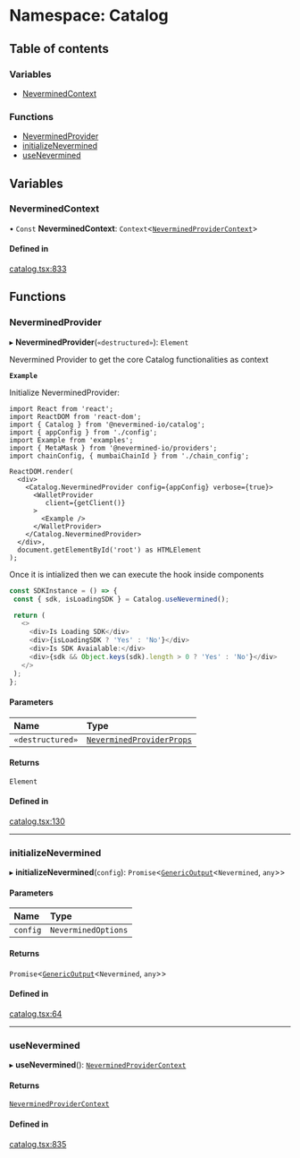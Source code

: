 # Namespace: Catalog

## Table of contents

### Variables

- [NeverminedContext](Catalog.md#neverminedcontext)

### Functions

- [NeverminedProvider](Catalog.md#neverminedprovider)
- [initializeNevermined](Catalog.md#initializenevermined)
- [useNevermined](Catalog.md#usenevermined)

## Variables

### NeverminedContext

• `Const` **NeverminedContext**: `Context`<[`NeverminedProviderContext`](../interfaces/NeverminedProviderContext.md)\>

#### Defined in

[catalog.tsx:833](https://github.com/nevermined-io/react-components/blob/c6636b1/catalog/src/catalog.tsx#L833)

## Functions

### NeverminedProvider

▸ **NeverminedProvider**(`«destructured»`): `Element`

Nevermined Provider to get the core Catalog functionalities as context

**`Example`**

Initialize NeverminedProvider:
```tsx
import React from 'react';
import ReactDOM from 'react-dom';
import { Catalog } from '@nevermined-io/catalog';
import { appConfig } from './config';
import Example from 'examples';
import { MetaMask } from '@nevermined-io/providers';
import chainConfig, { mumbaiChainId } from './chain_config';

ReactDOM.render(
  <div>
    <Catalog.NeverminedProvider config={appConfig} verbose={true}>
      <WalletProvider
         client={getClient()}
      >
        <Example />
      </WalletProvider>
    </Catalog.NeverminedProvider>
  </div>,
  document.getElementById('root') as HTMLElement
);
```
Once it is intialized then we can execute the hook inside components

```ts
const SDKInstance = () => {
 const { sdk, isLoadingSDK } = Catalog.useNevermined();

 return (
   <>
     <div>Is Loading SDK</div>
     <div>{isLoadingSDK ? 'Yes' : 'No'}</div>
     <div>Is SDK Avaialable:</div>
     <div>{sdk && Object.keys(sdk).length > 0 ? 'Yes' : 'No'}</div>
   </>
 );
};
```

#### Parameters

| Name | Type |
| :------ | :------ |
| `«destructured»` | [`NeverminedProviderProps`](../interfaces/NeverminedProviderProps.md) |

#### Returns

`Element`

#### Defined in

[catalog.tsx:130](https://github.com/nevermined-io/react-components/blob/c6636b1/catalog/src/catalog.tsx#L130)

___

### initializeNevermined

▸ **initializeNevermined**(`config`): `Promise`<[`GenericOutput`](../interfaces/GenericOutput.md)<`Nevermined`, `any`\>\>

#### Parameters

| Name | Type |
| :------ | :------ |
| `config` | `NeverminedOptions` |

#### Returns

`Promise`<[`GenericOutput`](../interfaces/GenericOutput.md)<`Nevermined`, `any`\>\>

#### Defined in

[catalog.tsx:64](https://github.com/nevermined-io/react-components/blob/c6636b1/catalog/src/catalog.tsx#L64)

___

### useNevermined

▸ **useNevermined**(): [`NeverminedProviderContext`](../interfaces/NeverminedProviderContext.md)

#### Returns

[`NeverminedProviderContext`](../interfaces/NeverminedProviderContext.md)

#### Defined in

[catalog.tsx:835](https://github.com/nevermined-io/react-components/blob/c6636b1/catalog/src/catalog.tsx#L835)
